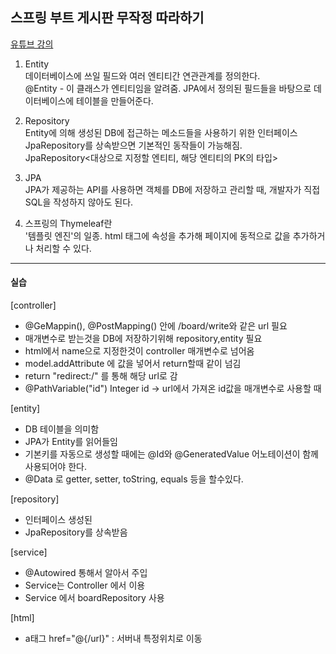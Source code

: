 ## 스프링 부트 게시판 무작정 따라하기
[유튜브 강의](https://www.youtube.com/watch?v=frI5CoZe-vE&list=PLZzruF3-_clsWF2aULPsUPomgolJ-idGJ)

1. Entity  
데이터베이스에 쓰일 필드와 여러 엔티티간 연관관계를 정의한다.  
@Entity - 이 클래스가 엔티티임을 알려줌. JPA에서 정의된 필드들을 바탕으로 데이터베이스에 테이블을 만들어준다.   

2. Repository  
Entity에 의해 생성된 DB에 접근하는 메소드들을 사용하기 위한 인터페이스   
JpaRepository를 상속받으면 기본적인 동작들이 가능해짐.   
JpaRepository<대상으로 지정할 엔티티, 해당 엔티티의 PK의 타입>  

3. JPA  
JPA가 제공하는 API를 사용하면 객체를 DB에 저장하고 관리할 때, 개발자가 직접 SQL을 작성하지 않아도 된다.  

4. 스프링의 Thymeleaf란  
'템플릿 엔진'의 일종. html 태그에 속성을 추가해 페이지에 동적으로 값을 추가하거나 처리할 수 있다.  

* * *
#### 실습  
[controller]  
 - @GeMappin(), @PostMapping() 안에 /board/write와 같은 url 필요  
 - 매개변수로 받는것을 DB에 저장하기위해 repository,entity 필요   
 - html에서 name으로 지정한것이 controller 매개변수로 넘어옴  
 - model.addAttribute 에 값을 넣어서 return할때 같이 넘김  
 - return "redirect:/" 를 통해 해당 url로 감  
 - @PathVariable("id") Integer id -> url에서 가져온 id값을 매개변수로 사용할 때  

[entity]  
 - DB 테이블을 의미함  
 - JPA가 Entity를 읽어들임  
 - 기본키를 자동으로 생성할 때에는 @Id와 @GeneratedValue 어노테이션이 함께 사용되어야 한다.  
 - @Data 로 getter, setter, toString, equals 등을 할수있다.   
 
[repository]  
 - 인터페이스 생성된  
 - JpaRepository를 상속받음  
 
[service]  
 - @Autowired 통해서 알아서 주입  
 - Service는 Controller 에서 이용  
 - Service 에서 boardRepository 사용  
 
[html]  
 - a태그 href="@{/url}" : 서버내 특정위치로 이동  

